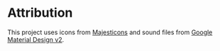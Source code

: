 # Attribution

This project uses icons from [Majesticons](https://github.com/halfmage/majesticons) and sound files from [Google Material Design v2](https://m2.material.io/design/sound/sound-resources.html).
